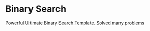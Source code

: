# Binary Search

[Powerful Ultimate Binary Search Template. Solved many problems](https://leetcode.com/discuss/post/786126/python-powerful-ultimate-binary-search-t-rwv8/)

## 